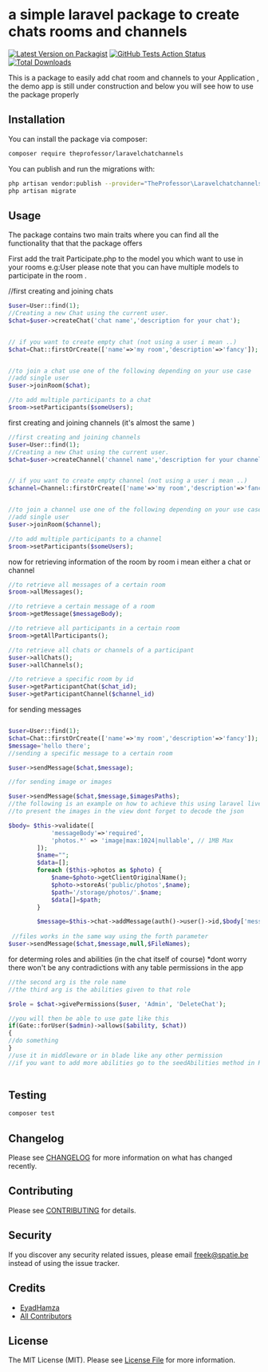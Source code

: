 # a simple laravel package to create chats rooms and channels

[![Latest Version on Packagist](https://img.shields.io/packagist/v/theprofessor/laravelchatchannels.svg?style=flat-square)](https://packagist.org/packages/theprofessor/laravelchatchannels)
[![GitHub Tests Action Status](https://img.shields.io/github/workflow/status/theprofessor/laravelchatchannels/run-tests?label=tests)](https://github.com/theprofessor/laravelchatchannels/actions?query=workflow%3Arun-tests+branch%3Amaster)
[![Total Downloads](https://img.shields.io/packagist/dt/theprofessor/laravelchatchannels.svg?style=flat-square)](https://packagist.org/packages/theprofessor/laravelchatchannels)


This is a package to easily add chat room and channels to your Application , 
the demo app is still under construction and below you will see how to use the package properly

## Installation

You can install the package via composer:

```bash
composer require theprofessor/laravelchatchannels
```

You can publish and run the migrations with:

```bash
php artisan vendor:publish --provider="TheProfessor\Laravelchatchannels\LaravelchatchannelsServiceProvider" --tag="migrations"
php artisan migrate
```


## Usage


The package contains two main traits where you can find all the functionality 
that that the package offers 

First add the trait Participate.php to the model you which want to use in your rooms e.g:User 
please note that you can have multiple models to participate in the room .

//first creating and joining chats
``` php
$user=User::find(1);
//Creating a new Chat using the current user.
$chat=$user->createChat('chat name','description for your chat');


// if you want to create empty chat (not using a user i mean ..)
$chat=Chat::firstOrCreate(['name'=>'my room','description'=>'fancy']);


//to join a chat use one of the following depending on your use case 
//add single user 
$user->joinRoom($chat);

//to add multiple participants to a chat 
$room->setParticipants($someUsers);

```
first creating and joining channels (it's almost the same )
``` php
//first creating and joining channels
$user=User::find(1);
//Creating a new Chat using the current user.
$chat=$user->createChannel('channel name','description for your channel');


// if you want to create empty channel (not using a user i mean ..)
$channel=Channel::firstOrCreate(['name'=>'my room','description'=>'fancy']);


//to join a channel use one of the following depending on your use case 
//add single user 
$user->joinRoom($channel);

//to add multiple participants to a channel 
$room->setParticipants($someUsers);

```
now for retrieving information of the room 
by room i mean either a chat or channel
``` php
//to retrieve all messages of a certain room
$room->allMessages();

//to retrieve a certain message of a room
$room->getMessage($messageBody);

//to retrieve all participants in a certain room
$room->getAllParticipants();

//to retrieve all chats or channels of a participant
$user->allChats();
$user->allChannels();

//to retrieve a specific room by id
$user->getParticipantChat($chat_id);
$user->getParticipantChannel($channel_id)

```
for sending messages 
``` php

$user=User::find(1);
$chat=Chat::firstOrCreate(['name'=>'my room','description'=>'fancy']);
$message='hello there';
//sending a specific message to a certain room

$user->sendMessage($chat,$message);

//for sending image or images 

$user->sendMessage($chat,$message,$imagesPaths);
//the following is an example on how to achieve this using laravel livewire
//to present the images in the view dont forget to decode the json 

$body= $this->validate([
            'messageBody'=>'required',
            'photos.*' => 'image|max:1024|nullable', // 1MB Max
        ]);
        $name="";
        $data=[];
        foreach ($this->photos as $photo) {
            $name=$photo->getClientOriginalName();
            $photo->storeAs('public/photos',$name);
            $path='/storage/photos/'.$name;
            $data[]=$path;
        }

        $message=$this->chat->addMessage(auth()->user()->id,$body['messageBody'],json_encode($data));
        
 //files works in the same way using the forth parameter
$user->sendMessage($chat,$message,null,$FileNames);

```
for determing roles and abilities (in the chat itself of course)
*dont worry there won't be any contradictions with any table permissions in the app
``` php
//the second arg is the role name 
//the third arg is the abilities given to that role

$role = $chat->givePermissions($user, 'Admin', 'DeleteChat');

//you will then be able to use gate like this 
if(Gate::forUser($admin)->allows($ability, $chat))
{
//do something 
}
//use it in middleware or in blade like any other permission 
//if you want to add more abilities go to the seedAbilities method in RoomRoles model and change it accourdingly
 
```
## Testing

``` bash
composer test
```

## Changelog

Please see [CHANGELOG](CHANGELOG.md) for more information on what has changed recently.

## Contributing

Please see [CONTRIBUTING](.github/CONTRIBUTING.md) for details.

## Security

If you discover any security related issues, please email freek@spatie.be instead of using the issue tracker.

## Credits

- [EyadHamza](https://github.com/EyadHamza)
- [All Contributors](../../contributors)

## License

The MIT License (MIT). Please see [License File](LICENSE.md) for more information.
